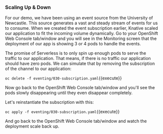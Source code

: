 ### Scaling Up & Down

For our demo, we have been using an event source from the University of Newcastle.  This source generates a vast and steady
stream of events for us to consume.  When we created the event subscription earlier, Knative scaled our application 
to fit the incoming volume dynamically.  Go to your OpenShift Web Console tab/window and you will see in the Monitoring
screen that the deployment of our app is showing 3 or 4 pods to handle the events.

The promise of Serverless is to only spin up enough pods to serve the traffic to our application. That means, if there is
no traffic our application should have zero pods. We can simulate that by removing the subscription of the channel to our
application:

``oc delete -f eventing/030-subscription.yaml``{{execute}}

Now go back to the OpenShift Web Console tab/window and you'll see the pods slowly disappearing until they even disappear
completely. 

Let's reinstantiate the subscription with this:

``oc apply -f eventing/030-subscription.yaml``{{execute}}

And go back to the OpenShift Web Console tab/window and watch the deployment scale back up.
